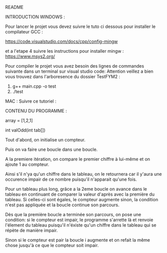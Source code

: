 README

INTRODUCTION
WINDOWS : 

Pour lancer le projet vous devez suivre le tuto ci dessous pour installer le compilateur GCC :

https://code.visualstudio.com/docs/cpp/config-mingw

et a l'etape 4 suivre les instructions pour installer mingw : https://www.msys2.org/

Pour compiler le projet vous avez besoin des lignes de commandes suivante dans un terminal sur visual studio code:
Attention veillez a bien vous trouvez dans l'arboresence du dossier TestFYM2 : 
1) g++ main.cpp -o test
2) ./test

MAC :
Suivre ce tutoriel : 

CONTENU DU PROGRAMME :

array = [1,2,1]





int valOdd(int tab[])

Tout d'abord, on initialise un compteur. 

Puis on va faire une boucle dans une boucle. 

A la premiere itération, on compare le premier chiffre à lui-même et on ajoute 1 au compteur. 

Ainsi s'il n'ya qu'un chiffre dans le tableau, on le retournera car il y'aura une occurence impair de ce nombre puisqu'il n'apparait qu'une fois.

Pour un tableau plus long, grâce a la 2eme boucle on avance dans le tableau en continuant de comparer la valeur d'après avec la première du tableau.
Si celles-ci sont égales, le compteur augmente sinon, la condition n'est pas appliquée et la boucle continue son parcours.

Dès que la première boucle a terminée son parcours, on pose une condition: si le compteur est impair, le programme s'arrette là et renvoie l'élement du tableau puisqu'il n'éxiste qu'un chiffre dans le tableau qui se répète de manière impair. 

Sinon si le compteur est pair la boucle i augmente et on refait la même chose jusqu'à ce que le compteur soit impair.
